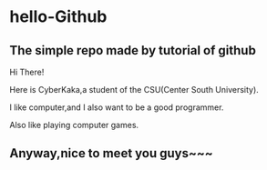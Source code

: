 # hello-Github

## The simple repo made by tutorial of github


Hi There!

Here is CyberKaka,a student of the CSU(Center South University).

I like computer,and I also want to be a good programmer.

Also like playing computer games.



Anyway,nice to meet you guys~~~
-----------------------
